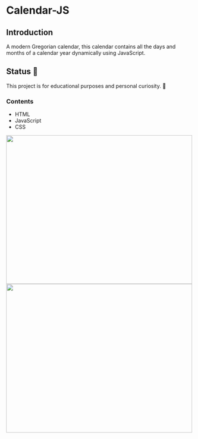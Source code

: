 # Calendar-JS

## Introduction 
A modern Gregorian calendar, this calendar contains all the days and months of a calendar year dynamically using JavaScript.


## Status 🧐

This project is for educational purposes and personal curiosity. 🙂

### Contents
 * HTML
 * JavaScript
 * CSS


 <img src=https://user-images.githubusercontent.com/57037365/116977552-3e63d280-accb-11eb-90d6-717b83099399.png width="500" height="400">

<img src=https://user-images.githubusercontent.com/57037365/116977572-41f75980-accb-11eb-889a-92374d613213.png width="500" height="400">


